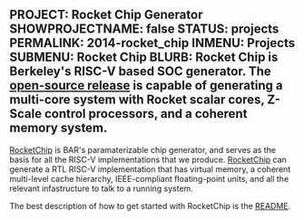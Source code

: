 PROJECT: Rocket Chip Generator
SHOWPROJECTNAME: false
STATUS: projects
PERMALINK: 2014-rocket_chip
INMENU: Projects
SUBMENU: Rocket Chip
BLURB: Rocket Chip is Berkeley's RISC-V based SOC generator.  The <a href="http://github.com/ucb-bar/rocket-chip/">open-source release</a> is capable of generating a multi-core system with Rocket scalar cores, Z-Scale control processors, and a coherent memory system.
------

[RocketChip](http://github.com/ucb-bar/rocket-chip/) is BAR's paramaterizable
chip generator, and serves as the basis for all the RISC-V implementations that
we produce.  [RocketChip](http://github.com/ucb-bar/rocket-chip) can generate a
RTL RISC-V implementation that has virtual memory, a coherent multi-level cache
hierarchy, IEEE-compliant floating-point units, and all the relevant
infastructure to talk to a running system. 

The best description of how to get started with RocketChip is the
[README](http://github.com/ucb-bar/rocket-chip/blob/master/README.md).
